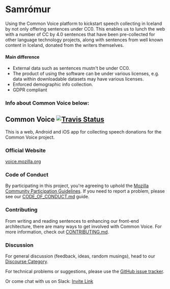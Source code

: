 # Samrómur

Using the Common Voice platform to kickstart speech collecting in Iceland by not only offering sentences under CC0. This enables us to lunch the web with a number of CC by 4.0 sentences that have been pre-collected for other language technology projects, along with sentences from well known content in Iceland, donated from the writers themselves.

#### Main difference

- External data such as sentences mustn't be under CC0.
- The product of using the software can be under various licenses, e.g. data within downloadable datasets may have various licenses.
- Enforced demographic info collection.
- GDPR compliant

### Info about Common Voice below:

## Common Voice [![Travis Status](https://travis-ci.org/mozilla/voice-web.svg?branch=master)](https://travis-ci.org/mozilla/voice-web)

This is a web, Android and iOS app for collecting speech
donations for the Common Voice project.

### Official Website

[voice.mozilla.org](https://voice.mozilla.org)

### Code of Conduct

By participating in this project, you're agreeing to uphold the [Mozilla Community Participation Guidelines](https://www.mozilla.org/en-US/about/governance/policies/participation/). If you need to report a problem, please see our [CODE_OF_CONDUCT.md](./CODE_OF_CONDUCT.md) guide.

### Contributing

From writing and reading sentences to enhancing our front-end architecture, there are many ways to get involved with Common Voice. For more information, check out [CONTRIBUTING.md](./CONTRIBUTING.md).

### Discussion

For general discussion (feedback, ideas, random musings), head to our [Discourse Category](https://discourse.mozilla-community.org/c/voice).

For technical problems or suggestions, please use the [GitHub issue tracker](https://github.com/mozilla/voice-web/issues).

Or come chat with us on Slack: [Invite Link](https://common-voice-slack-invite.herokuapp.com/)
